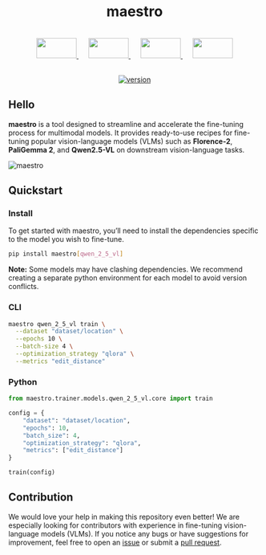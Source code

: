 
<div align="center">

  <h1>maestro</h1>

  <br>

  <div>
    <a href="https://example1.com" style="margin: 0 10px;">
      <img
        src="https://github.com/user-attachments/assets/c9416f1f-a2bf-4590-86da-d2fc89ba559b"
        width="80"
        height="40"
      />
    </a>
    <a href="https://example2.com" style="margin: 0 10px;">
      <img
        src="https://github.com/user-attachments/assets/75dc7214-e82a-498d-950e-c64d90218e49"
        width="80"
        height="40"
      />
    </a>
    <a href="https://example3.com" style="margin: 0 10px;">
      <img
        src="https://github.com/user-attachments/assets/5d265473-b938-4501-b894-6a44a6a28a8c"
        width="80"
        height="40"
      />
    </a>
    <a href="https://example3.com" style="margin: 0 10px;">
      <img
        src="https://github.com/user-attachments/assets/b7ccdf39-ac77-4dbd-8608-0fa2d9dadf0a"
        width="80"
        height="40"
      />
    </a>
  </div>

  <br>

  [![version](https://badge.fury.io/py/maestro.svg)](https://badge.fury.io/py/maestro)

</div>

## Hello

**maestro** is a tool designed to streamline and accelerate the fine-tuning process for
multimodal models. It provides ready-to-use recipes for fine-tuning popular
vision-language models (VLMs) such as **Florence-2**, **PaliGemma 2**, and
**Qwen2.5-VL** on downstream vision-language tasks.

![maestro](https://github.com/user-attachments/assets/3bb9ccba-b0ee-4964-bcd6-f71124a08bc2)

## Quickstart

### Install

To get started with maestro, you’ll need to install the dependencies specific to the model you wish to fine-tune.

```bash
pip install maestro[qwen_2_5_vl]
```

**Note:** Some models may have clashing dependencies. We recommend creating a separate python environment for each model to avoid version conflicts.

### CLI

```bash
maestro qwen_2_5_vl train \
  --dataset "dataset/location" \
  --epochs 10 \
  --batch-size 4 \
  --optimization_strategy "qlora" \
  --metrics "edit_distance"
```

### Python

```python
from maestro.trainer.models.qwen_2_5_vl.core import train

config = {
    "dataset": "dataset/location",
    "epochs": 10,
    "batch_size": 4,
    "optimization_strategy": "qlora",
    "metrics": ["edit_distance"]
}

train(config)
```

## Contribution

We would love your help in making this repository even better! We are especially
looking for contributors with experience in fine-tuning vision-language models (VLMs).
If you notice any bugs or have suggestions for improvement, feel free to open an
[issue](https://github.com/roboflow/multimodal-maestro/issues) or submit a
[pull request](https://github.com/roboflow/multimodal-maestro/pulls).

